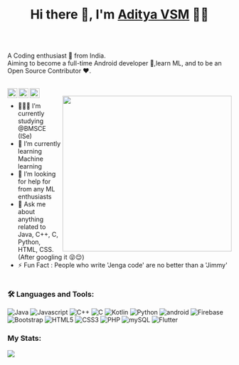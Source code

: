 ### <h1 align="center">Hi there 👋, I'm [Aditya VSM](https://github.com/AdityaVSM) 👨‍💻</h1>

<br><br>
<p>
A Coding enthusiast 🚀 from India.
<br>
Aiming to become a full-time Android developer 💸,learn ML, and to be an Open Source Contributor ❤️.
</p>
<br>

<a href="https://www.linkedin.com/in/aditya-vsm-9ba29a1b2//">
  <img align="left" alt="Aditya's Linkedin" width="22px" src="https://image.flaticon.com/icons/png/512/145/145807.png" />
</a>


<a href="https://twitter.com/VsmAditya">
  <img align="left" alt="Aditya VSM | Twitter" width="22px" src="https://img-premium.flaticon.com/png/512/145/145812.png?token=exp=1622740714~hmac=65d6a856ad3889c131a0917fbc07b545" />
</a>

<a href="mailto:adityavsm55@gmail.com">
  <img align="left" alt="Aditya's Email" width="22px" src="https://image.flaticon.com/icons/png/512/888/888853.png" />
</a>
<br>

  <img align="right" height="350" width="380" src="https://media0.giphy.com/media/WTjXuYA2y4o3UZly3W/giphy.gif?cid=ecf05e47lu6r5q8j1sasz94tjre2n2cn37bxlcyywmes8plu&rid=giphy.gif&ct=g" />
  


- 👨🏽‍💻 I’m currently studying @BMSCE (ISe)
- 🌱 I’m currently learning Machine learning
- 🤔 I’m looking for help for from any ML enthusiasts
- 💬 Ask me about anything related to Java, C++, C, Python, HTML, CSS.(After googling it 😜😌)
- ⚡ Fun Fact : People who write 'Jenga code' are no better than a 'Jimmy'
<br><br>

### 🛠️ Languages and Tools:

![Java](https://img.shields.io/badge/Java-ED8B00?style=for-the-badge&logo=java&logoColor=white)
![Javascript](https://img.shields.io/badge/JavaScript-F7DF1E?style=for-the-badge&logo=javascript&logoColor=black)
![C++](https://img.shields.io/badge/C%2B%2B-00599C?style=for-the-badge&logo=c%2B%2B&logoColor=white)
![C](https://img.shields.io/badge/C-00599C?style=for-the-badge&logo=c&logoColor=white)
![Kotlin](https://img.shields.io/badge/Kotlin-0095D5?&style=for-the-badge&logo=kotlin&logoColor=white)
![Python](https://img.shields.io/badge/Python-3776AB?style=for-the-badge&logo=python&logoColor=white)
![android](https://img.shields.io/badge/Android-3DDC84?style=for-the-badge&logo=android&logoColor=white)
![Firebase](https://img.shields.io/badge/firebase-ffca28?style=for-the-badge&logo=firebase)
![Bootstrap](https://img.shields.io/badge/Bootstrap-563D7C?style=for-the-badge&logo=bootstrap&logoColor=white)
![HTML5](https://img.shields.io/badge/HTML5-E34F26?style=for-the-badge&logo=html5&logoColor=white)
![CSS3](https://img.shields.io/badge/CSS3-1572B6?style=for-the-badge&logo=css3&logoColor=white)
![PHP](https://img.shields.io/badge/PHP-777BB4?style=for-the-badge&logo=php&logoColor=white)
![mySQL](https://img.shields.io/badge/MySQL-00000F?style=for-the-badge&logo=mysql&logoColor=white)
![Flutter](https://img.shields.io/badge/Flutter-00000F?style=for-the-badge&logo=flutter&logoColor=white)
<br>

###  My Stats:
<img src="https://github-readme-stats.vercel.app/api?username=AdityaVSM&&show_icons=true&title_color=08d9d6&icon_color=ff2e63&text_color=eaeaea&bg_color=252a34">
